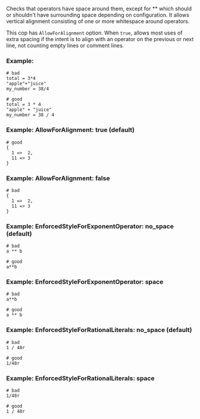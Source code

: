 Checks that operators have space around them, except for ** which
should or shouldn't have surrounding space depending on configuration.
It allows vertical alignment consisting of one or more whitespace
around operators.

This cop has `AllowForAlignment` option. When `true`, allows most
uses of extra spacing if the intent is to align with an operator on
the previous or next line, not counting empty lines or comment lines.

### Example:
    # bad
    total = 3*4
    "apple"+"juice"
    my_number = 38/4

    # good
    total = 3 * 4
    "apple" + "juice"
    my_number = 38 / 4

### Example: AllowForAlignment: true (default)
    # good
    {
      1 =>  2,
      11 => 3
    }

### Example: AllowForAlignment: false
    # bad
    {
      1 =>  2,
      11 => 3
    }

### Example: EnforcedStyleForExponentOperator: no_space (default)
    # bad
    a ** b

    # good
    a**b

### Example: EnforcedStyleForExponentOperator: space
    # bad
    a**b

    # good
    a ** b

### Example: EnforcedStyleForRationalLiterals: no_space (default)
    # bad
    1 / 48r

    # good
    1/48r

### Example: EnforcedStyleForRationalLiterals: space
    # bad
    1/48r

    # good
    1 / 48r
